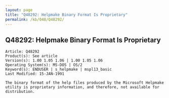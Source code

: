```yaml
---
layout: page
title: "Q48292: Helpmake Binary Format Is Proprietary"
permalink: /kb/048/Q48292/
---
```


## Q48292: Helpmake Binary Format Is Proprietary

	Article: Q48292
	Product(s): See article
	Version(s): 1.00 1.05 1.06 | 1.00 1.05 1.06
	Operating System(s): MS-DOS | OS/2
	Keyword(s): ENDUSER | s_helpmake | mspl13_basic
	Last Modified: 15-JAN-1991
	
	The binary format of the help files produced by the Microsoft Helpmake
	utility is proprietary information, and therefore, not available for
	distribution.
